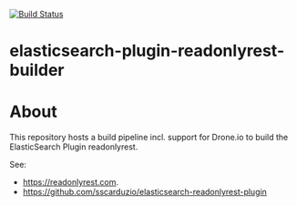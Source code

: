 [![Build Status](https://drone.zero-downtime.net/api/badges/ZeroDownTime/elasticsearch-plugin-readonlyrest-builder/status.svg)](https://drone.zero-downtime.net/ZeroDownTime/elasticsearch-plugin-readonlyrest-builder)

# elasticsearch-plugin-readonlyrest-builder

# About
This repository hosts a build pipeline incl. support for Drone.io to build the ElasticSearch Plugin readonlyrest.

See:
- https://readonlyrest.com.
- https://github.com/sscarduzio/elasticsearch-readonlyrest-plugin
